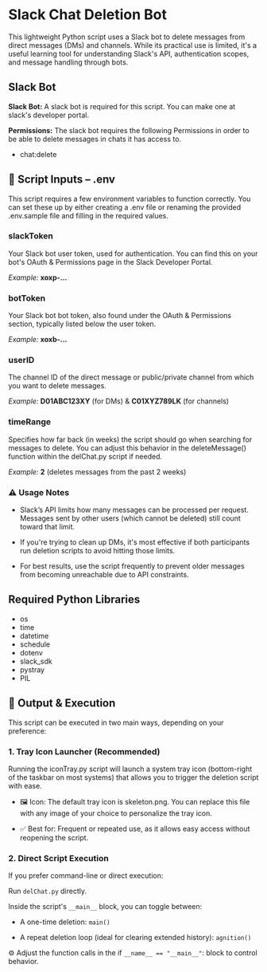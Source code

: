 
# **Slack Chat Deletion Bot**

This lightweight Python script uses a Slack bot to delete messages from direct messages (DMs) and channels. While its practical use is limited, it's a useful learning tool for understanding Slack's API, authentication scopes, and message handling through bots.




## **Slack Bot**

**Slack Bot:** A slack bot is required for this script. You can make one at slack's developer portal.

**Permissions:** The slack bot requires the following Permissions in order to be able to delete messages in chats it has access to.

- chat:delete

## **🔧 Script Inputs – .env**
This script requires a few environment variables to function correctly. You can set these up by either creating a .env file or renaming the provided .env.sample file and filling in the required values.

### slackToken
Your Slack bot user token, used for authentication. You can find this on your bot's OAuth & Permissions page in the Slack Developer Portal.

_Example:_
**xoxp-...**

### botToken
Your Slack bot bot token, also found under the OAuth & Permissions section, typically listed below the user token.

_Example:_
**xoxb-...**

### userID
The channel ID of the direct message or public/private channel from which you want to delete messages.

_Example:_
**D01ABC123XY** (for DMs) & **C01XYZ789LK** (for channels)

### timeRange
Specifies how far back (in weeks) the script should go when searching for messages to delete. You can adjust this behavior in the deleteMessage() function within the delChat.py script if needed.

_Example:_
**2** (deletes messages from the past 2 weeks)

### **⚠️ Usage Notes**
- Slack’s API limits how many messages can be processed per request. Messages sent by other users (which cannot be deleted) still count toward that limit.

- If you're trying to clean up DMs, it's most effective if both participants run deletion scripts to avoid hitting those limits.

- For best results, use the script frequently to prevent older messages from becoming unreachable due to API constraints.
## **Required Python Libraries**

- os
- time
- datetime
- schedule
- dotenv
- slack_sdk
- pystray
- PIL
## **🚀 Output & Execution**
This script can be executed in two main ways, depending on your preference:

### 1. Tray Icon Launcher (Recommended)
Running the iconTray.py script will launch a system tray icon (bottom-right of the taskbar on most systems) that allows you to trigger the deletion script with ease.

- 🖼 Icon: The default tray icon is skeleton.png. You can replace this file with any image of your choice to personalize the tray icon.

- ✅ Best for: Frequent or repeated use, as it allows easy access without reopening the script.

### 2. Direct Script Execution
If you prefer command-line or direct execution:

Run `delChat.py` directly.

Inside the script's `__main__` block, you can toggle between:

- A one-time deletion: `main()`

- A repeat deletion loop (ideal for clearing extended history): `agnition()`

⚙️ Adjust the function calls in the if `__name__ == "__main__"`: block to control behavior.

